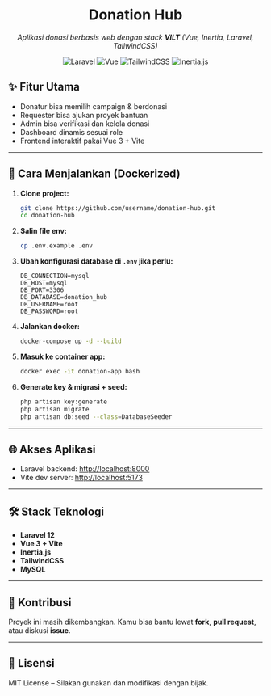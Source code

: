 <div align="center">
  <h1>Donation Hub</h1>
  <p><em>Aplikasi donasi berbasis web dengan stack <b>VILT</b> (Vue, Inertia, Laravel, TailwindCSS)</em></p>
  
  <img src="https://img.shields.io/badge/Laravel-12-red?logo=laravel" alt="Laravel" />
  <img src="https://img.shields.io/badge/Vue-3-42b883?logo=vue.js" alt="Vue" />
  <img src="https://img.shields.io/badge/TailwindCSS-3-38bdf8?logo=tailwindcss" alt="TailwindCSS" />
  <img src="https://img.shields.io/badge/Inertia.js-1.0-8a4d76?logo=inertia" alt="Inertia.js" />
</div>

## ✨ Fitur Utama

-   Donatur bisa memilih campaign & berdonasi
-   Requester bisa ajukan proyek bantuan
-   Admin bisa verifikasi dan kelola donasi
-   Dashboard dinamis sesuai role
-   Frontend interaktif pakai Vue 3 + Vite

---

## 🚀 Cara Menjalankan (Dockerized)

1. **Clone project:**
    ```bash
    git clone https://github.com/username/donation-hub.git
    cd donation-hub
    ```
2. **Salin file env:**
    ```bash
    cp .env.example .env
    ```
3. **Ubah konfigurasi database di `.env` jika perlu:**
    ```env
    DB_CONNECTION=mysql
    DB_HOST=mysql
    DB_PORT=3306
    DB_DATABASE=donation_hub
    DB_USERNAME=root
    DB_PASSWORD=root
    ```
4. **Jalankan docker:**
    ```bash
    docker-compose up -d --build
    ```
5. **Masuk ke container app:**
    ```bash
    docker exec -it donation-app bash
    ```
6. **Generate key & migrasi + seed:**
    ```bash
    php artisan key:generate
    php artisan migrate
    php artisan db:seed --class=DatabaseSeeder
    ```

---

## 🌐 Akses Aplikasi

-   Laravel backend: [http://localhost:8000](http://localhost:8000)
-   Vite dev server: [http://localhost:5173](http://localhost:5173)

---

## 🛠️ Stack Teknologi

<ul>
  <li><b>Laravel 12</b></li>
  <li><b>Vue 3 + Vite</b></li>
  <li><b>Inertia.js</b></li>
  <li><b>TailwindCSS</b></li>
  <li><b>MySQL</b></li>
</ul>

---

## 🤝 Kontribusi

Proyek ini masih dikembangkan. Kamu bisa bantu lewat <b>fork</b>, <b>pull request</b>, atau diskusi <b>issue</b>.

---

## 📄 Lisensi

MIT License – Silakan gunakan dan modifikasi dengan bijak.
